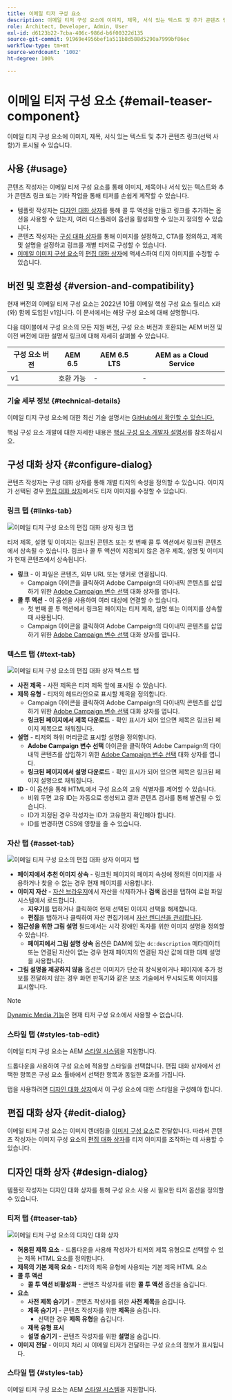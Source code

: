 ```yaml
---
title: 이메일 티저 구성 요소
description: 이메일 티저 구성 요소에 이미지, 제목, 서식 있는 텍스트 및 추가 콘텐츠 링크(선택 사항)가 표시될 수 있습니다.
role: Architect, Developer, Admin, User
exl-id: d6123b22-7cba-406c-986d-b6f00322d135
source-git-commit: 91969e4956bef1a511b8d588d5290a7999bf86ec
workflow-type: tm+mt
source-wordcount: '1002'
ht-degree: 100%

---
```



# 이메일 티저 구성 요소 {#email-teaser-component}

이메일 티저 구성 요소에 이미지, 제목, 서식 있는 텍스트 및 추가 콘텐츠 링크(선택 사항)가 표시될 수 있습니다.

## 사용 {#usage}

콘텐츠 작성자는 이메일 티저 구성 요소를 통해 이미지, 제목이나 서식 있는 텍스트와 추가 콘텐츠 링크 또는 기타 작업을 통해 티저를 손쉽게 제작할 수 있습니다.

* 템플릿 작성자는 [디자인 대화 상자](#design-dialog)를 통해 콜 투 액션을 만들고 링크를 추가하는 옵션을 사용할 수 있는지, 여러 디스플레이 옵션을 활성화할 수 있는지 정의할 수 있습니다.
* 콘텐츠 작성자는 [구성 대화 상자](#configure-dialog)를 통해 이미지를 설정하고, CTA를 정의하고, 제목 및 설명을 설정하고 링크를 개별 티저로 구성할 수 있습니다.
* [이메일 이미지 구성 요소](image.md)의 [편집 대화 상자](image.md#edit-dialog)에 액세스하여 티저 이미지를 수정할 수 있습니다.

## 버전 및 호환성 {#version-and-compatibility}

현재 버전의 이메일 티저 구성 요소는 2022년 10월 이메일 핵심 구성 요소 릴리스 x과(와) 함께 도입된 v1입니다. 이 문서에서는 해당 구성 요소에 대해 설명합니다.

다음 테이블에서 구성 요소의 모든 지원 버전, 구성 요소 버전과 호환되는 AEM 버전 및 이전 버전에 대한 설명서 링크에 대해 자세히 살펴볼 수 있습니다.

| 구성 요소 버전 | AEM 6.5 | AEM 6.5 LTS | AEM as a Cloud Service |
|---|---|---|---|
| v1 | 호환 가능 | - | - |

### 기술 세부 정보 {#technical-details}

이메일 티저 구성 요소에 대한 최신 기술 설명서는 [GitHub에서 확인할 수 있습니다.](https://adobe.com/go/aem_cmp_tech_email_teaser_v1_kr)

핵심 구성 요소 개발에 대한 자세한 내용은 [핵심 구성 요소 개발자 설명서](/help/developing/overview.md)를 참조하십시오.

## 구성 대화 상자 {#configure-dialog}

콘텐츠 작성자는 구성 대화 상자를 통해 개별 티저의 속성을 정의할 수 있습니다. 이미지가 선택된 경우 [편집 대화 상자](#edit-dialog)에서도 티저 이미지를 수정할 수 있습니다.

### 링크 탭 {#links-tab}

![이메일 티저 구성 요소의 편집 대화 상자 링크 탭](/help/email/assets/email-teaser-edit-links.png)

티저 제목, 설명 및 이미지는 링크된 콘텐츠 또는 첫 번째 콜 투 액션에서 링크된 콘텐츠에서 상속될 수 있습니다. 링크나 콜 투 액션이 지정되지 않은 경우 제목, 설명 및 이미지가 현재 콘텐츠에서 상속됩니다.

* **링크** - 이 파일은 콘텐츠, 외부 URL 또는 앵커로 연결됩니다.
   * Campaign 아이콘을 클릭하여 Adobe Campaign의 다이내믹 콘텐츠를 삽입하기 위한 [Adobe Campaign 변수 선택](/help/email/campaign-variables.md) 대화 상자를 엽니다.
* **콜 투 액션** - 이 옵션을 사용하여 여러 대상에 연결할 수 있습니다.
   * 첫 번째 콜 투 액션에서 링크된 페이지는 티저 제목, 설명 또는 이미지를 상속할 때 사용됩니다.
   * Campaign 아이콘을 클릭하여 Adobe Campaign의 다이내믹 콘텐츠를 삽입하기 위한 [Adobe Campaign 변수 선택](/help/email/campaign-variables.md) 대화 상자를 엽니다.

### 텍스트 탭 {#text-tab}

![이메일 티저 구성 요소의 편집 대화 상자 텍스트 탭](/help/email/assets/email-teaser-edit-text.png)

* **사전 제목** - 사전 제목은 티저 제목 앞에 표시될 수 있습니다.
* **제목 유형** - 티저의 헤드라인으로 표시할 제목을 정의합니다.
   * Campaign 아이콘을 클릭하여 Adobe Campaign의 다이내믹 콘텐츠를 삽입하기 위한 [Adobe Campaign 변수 선택](/help/email/campaign-variables.md) 대화 상자를 엽니다.
   * **링크된 페이지에서 제목 다운로드** - 확인 표시가 되어 있으면 제목은 링크된 페이지 제목으로 채워집니다.
* **설명** - 티저의 하위 머리글로 표시할 설명을 정의합니다.
   * **Adobe Campaign 변수 선택** 아이콘을 클릭하여 Adobe Campaign의 다이내믹 콘텐츠를 삽입하기 위한 [Adobe Campaign 변수 선택](/help/email/campaign-variables.md) 대화 상자를 엽니다.
   * **링크된 페이지에서 설명 다운로드** - 확인 표시가 되어 있으면 제목은 링크된 페이지 설명으로 채워집니다.
* **ID** - 이 옵션을 통해 HTML에서 구성 요소의 고유 식별자를 제어할 수 있습니다.
   * 비워 두면 고유 ID는 자동으로 생성되고 결과 콘텐츠 검사를 통해 발견될 수 있습니다.
   * ID가 지정된 경우 작성자는 ID가 고유한지 확인해야 합니다.
   * ID를 변경하면 CSS에 영향을 줄 수 있습니다.

### 자산 탭 {#asset-tab}

![이메일 티저 구성 요소의 편집 대화 상자 이미지 탭](/help/email/assets/email-teaser-edit-image.png)

* **페이지에서 추천 이미지 상속** - 링크된 페이지의 페이지 속성에 정의된 이미지를 사용하거나 찾을 수 없는 경우 현재 페이지를 사용합니다.
* **이미지 자산** - [자산 브라우저](https://experienceleague.adobe.com/docs/experience-manager-cloud-service/sites/authoring/fundamentals/environment-tools.html?lang=ko)에서 자산을 삭제하거나 **검색** 옵션을 탭하여 로컬 파일 시스템에서 로드합니다.
   * **지우기**&#x200B;를 탭하거나 클릭하여 현재 선택된 이미지 선택을 해제합니다.
   * **편집**&#x200B;을 탭하거나 클릭하여 자산 편집기에서 [자산 렌디션을 관리합니다](https://experienceleague.adobe.com/docs/experience-manager-cloud-service/assets/manage/manage-digital-assets.html?lang=ko).
* **접근성을 위한 그림 설명** 필드에서는 시각 장애인 독자를 위한 이미지 설명을 정의할 수 있습니다.
   * **페이지에서 그림 설명 상속** 옵션은 DAM에 있는 `dc:description` 메타데이터 또는 연결된 자산이 없는 경우 현재 페이지의 연결된 자산 값에 대한 대체 설명을 사용합니다.
* **그림 설명을 제공하지 않음** 옵션은 이미지가 단순히 장식용이거나 페이지에 추가 정보를 전달하지 않는 경우 화면 판독기와 같은 보조 기술에서 무시되도록 이미지를 표시합니다.

>[!NOTE]
>
>[Dynamic Media 기능](image.md#dynamic-media)은 현재 티저 구성 요소에서 사용할 수 없습니다.

### 스타일 탭 {#styles-tab-edit}

이메일 티저 구성 요소는 AEM [스타일 시스템](/help/get-started/authoring.md#component-styling)을 지원합니다.

드롭다운을 사용하여 구성 요소에 적용할 스타일을 선택합니다. 편집 대화 상자에서 선택한 항목은 구성 요소 툴바에서 선택한 항목과 동일한 효과를 가집니다.

탭을 사용하려면 [디자인 대화 상자](#design-dialog)에서 이 구성 요소에 대한 스타일을 구성해야 합니다.

## 편집 대화 상자 {#edit-dialog}

이메일 티저 구성 요소는 이미지 렌더링을 [이미지 구성 요소](image.md)로 전달합니다. 따라서 콘텐츠 작성자는 이미지 구성 요소의 [편집 대화 상자](image.md#edit-dialog)를 티저 이미지를 조작하는 데 사용할 수 있습니다.

## 디자인 대화 상자 {#design-dialog}

템플릿 작성자는 디자인 대화 상자를 통해 구성 요소 사용 시 필요한 티저 옵션을 정의할 수 있습니다.

### 티저 탭 {#teaser-tab}

![이메일 티저 구성 요소의 디자인 대화 상자](/help/email/assets/email-teaser-design.png)

* **허용된 제목 요소** - 드롭다운을 사용해 작성자가 티저의 제목 유형으로 선택할 수 있는 제목 HTML 요소를 정의합니다.
* **제목의 기본 제목 요소** - 티저의 제목 유형에 사용되는 기본 제목 HTML 요소
* **콜 투 액션**
   * **콜 투 액션 비활성화** - 콘텐츠 작성자를 위한 **콜 투 액션** 옵션을 숨깁니다.
* **요소**
   * **사전 제목 숨기기** - 콘텐츠 작성자를 위한 **사전 제목**&#x200B;을 숨깁니다.
   * **제목 숨기기** - 콘텐츠 작성자를 위한 **제목**&#x200B;을 숨깁니다.
      * 선택한 경우 **제목 유형**&#x200B;을 숨깁니다.
   * **제목 유형 표시**
   * **설명 숨기기** - 콘텐츠 작성자를 위한 **설명**&#x200B;을 숨깁니다.
* **이미지 전달** - 이미지 처리 시 이메일 티저가 전달하는 구성 요소의 정보가 표시됩니다.

### 스타일 탭 {#styles-tab}

이메일 티저 구성 요소는 AEM [스타일 시스템](/help/get-started/authoring.md#component-styling)을 지원합니다.
